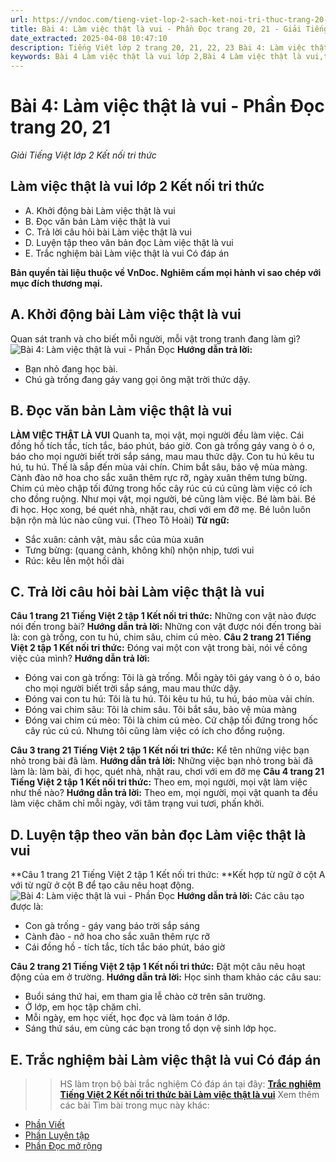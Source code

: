 ```yaml
---
url: https://vndoc.com/tieng-viet-lop-2-sach-ket-noi-tri-thuc-trang-20-21-233226
title: Bài 4: Làm việc thật là vui - Phần Đọc trang 20, 21 - Giải Tiếng Việt lớp 2 Kết nối tri thức - VnDoc.com
date_extracted: 2025-04-08 10:47:10
description: Tiếng Việt lớp 2 trang 20, 21, 22, 23 Bài 4: Làm việc thật là vui - Phần Đọc được biên soạn nhằm giúp các em HS đạt kết quả tốt trong quá trình làm bài tập và học tập môn Tiếng Việt lớp 2.
keywords: Bài 4 Làm việc thật là vui lớp 2,Bài 4 Làm việc thật là vui,tiếng việt lớp 2 bài 4 Làm việc thật là vui,tiếng việt 2 bài 4 Làm việc thật là vui,bài Làm việc thật là vui,tập đọc Làm việc thật là vui,Làm việc thật là vui lớp 2,tiếng việt lớp 2,tiếng việt lớp 2 kết nối tri thức,tiếng việt 2,bài tập tiếng việt lớp 2,sách tiếng việt lớp 2,giải bài tập tiếng việt lớp 2,vở bài tập tiếng việt lớp 2,vở bài tập tiếng việt,giải vở bài tập tiếng việt,tiếng việt lớp 2 tập 1
---
```


# Bài 4: Làm việc thật là vui - Phần Đọc trang 20, 21
 _Giải Tiếng Việt lớp 2 Kết nối tri thức_
## **Làm việc thật là vui lớp 2 Kết nối tri thức**
  * A. Khởi động bài Làm việc thật là vui
  * B. Đọc văn bản Làm việc thật là vui 
  * C. Trả lời câu hỏi bài Làm việc thật là vui
  * D. Luyện tập theo văn bản đọc Làm việc thật là vui 
  * E. Trắc nghiệm bài Làm việc thật là vui Có đáp án

**Bản quyền tài liệu thuộc về VnDoc. Nghiêm cấm mọi hành vi sao chép với mục đích thương mại.**
## **A. Khởi động bài Làm việc thật là vui**
Quan sát tranh và cho biết mỗi người, mỗi vật trong tranh đang làm gì?
![Bài 4: Làm việc thật là vui - Phần Đọc](https://i.vdoc.vn/data/image/2021/05/27/tieng-viet-lop-2-sach-ket-noi-tri-thuc-trang-20-21-1.jpg)
**Hướng dẫn trả lời:**
  * Bạn nhỏ đang học bài.
  * Chú gà trống đang gáy vang gọi ông mặt trời thức dậy.

## **B. Đọc văn bản Làm việc thật là vui**
**LÀM VIỆC THẬT LÀ VUI**
Quanh ta, mọi vật, mọi người đều làm việc.
Cái đồng hồ tích tắc, tích tắc, báo phút, báo giờ. Con gà trống gáy vang ò ó o, báo cho mọi người biết trời sắp sáng, mau mau thức dậy. Con tu hú kêu tu hú, tu hú. Thế là sắp đến mùa vải chín. Chim bắt sâu, bảo vệ mùa màng. Cành đào nở hoa cho sắc xuân thêm rực rỡ, ngày xuân thêm tưng bừng. Chim cú mèo chập tối đứng trong hốc cây rúc cú cú cũng làm việc có ích cho đồng ruộng.
Như mọi vật, mọi người, bé cũng làm việc. Bé làm bài. Bé đi học. Học xong, bé quét nhà, nhặt rau, chơi với em đỡ mẹ. Bé luôn luôn bận rộn mà lúc nào cũng vui.
\(Theo Tô Hoài\)
**Từ ngữ:**
  * Sắc xuân: cảnh vật, màu sắc của mùa xuân
  * Tưng bừng: \(quang cảnh, không khí\) nhộn nhịp, tươi vui
  * Rúc: kêu lên một hồi dài

## **C. Trả lời câu hỏi bài Làm việc thật là vui**
**Câu 1 trang 21 Tiếng Việt 2 tập 1 Kết nối tri thức:** Những con vật nào được nói đến trong bài?
**Hướng dẫn trả lời:**
Những con vật được nói đến trong bài là: con gà trống, con tu hú, chim sâu, chim cú mèo.
**Câu 2 trang 21 Tiếng Việt 2 tập 1 Kết nối tri thức:** Đóng vai một con vật trong bài, nói về công việc của mình?
**Hướng dẫn trả lời:**
  * Đóng vai con gà trống: Tôi là gà trống. Mỗi ngày tôi gáy vang ò ó o, báo cho mọi người biết trời sắp sáng, mau mau thức dậy.
  * Đóng vai con tu hú: Tôi là tu hú. Tôi kêu tu hú, tu hú, báo mùa vải chín.
  * Đóng vai chim sâu: Tôi là chim sâu. Tôi bắt sâu, bảo vệ mùa màng
  * Đóng vai chim cú mèo: Tôi là chim cú mèo. Cứ chập tối đứng trong hốc cây rúc cú cú. Nhưng tôi cũng làm việc có ích cho đồng ruộng.

**Câu 3 trang 21 Tiếng Việt 2 tập 1 Kết nối tri thức:** Kể tên những việc bạn nhỏ trong bài đã làm.
**Hướng dẫn trả lời:**
Những việc bạn nhỏ trong bài đã làm là: làm bài, đi học, quét nhà, nhặt rau, chơi với em đỡ mẹ
**Câu 4 trang 21 Tiếng Việt 2 tập 1 Kết nối tri thức:** Theo em, mọi người, mọi vật làm việc như thế nào?
**Hướng dẫn trả lời:**
Theo em, mọi người, mọi vật quanh ta đều làm việc chăm chỉ mỗi ngày, với tâm trạng vui tươi, phấn khởi.
## **D. Luyện tập theo văn bản đọc Làm việc thật là vui**
**Câu 1 trang 21 Tiếng Việt 2 tập 1 Kết nối tri thức: **Kết hợp từ ngữ ở cột A với từ ngữ ở cột B để tạo câu nêu hoạt động.
![Bài 4: Làm việc thật là vui - Phần Đọc](https://i.vdoc.vn/data/image/2021/05/27/tieng-viet-lop-2-sach-ket-noi-tri-thuc-trang-20-21-2.jpg)
**Hướng dẫn trả lời:**
Các câu tạo được là:
  * Con gà trống - gáy vang báo trời sắp sáng
  * Cành đào - nở hoa cho sắc xuân thêm rực rỡ
  * Cái đồng hồ - tích tắc, tích tắc báo phút, báo giờ

**Câu 2 trang 21 Tiếng Việt 2 tập 1 Kết nối tri thức:** Đặt một câu nêu hoạt động của em ở trường.
**Hướng dẫn trả lời:**
Học sinh tham khảo các câu sau:
  * Buổi sáng thứ hai, em tham gia lễ chào cờ trên sân trường.
  * Ở lớp, em học tập chăm chỉ.
  * Mỗi ngày, em học viết, học đọc và làm toán ở lớp.
  * Sáng thứ sáu, em cùng các bạn trong tổ dọn vệ sinh lớp học.

## **E. Trắc nghiệm bài Làm việc thật là vui Có đáp án**
>> HS làm trọn bộ bài trắc nghiệm Có đáp án tại đây: [**Trắc nghiệm Tiếng Việt 2 Kết nối tri thức bài Làm việc thật là vui**](<https://vndoc.com/trac-nghiem-online-bai-lam-viec-that-la-vui-275379>)
Xem thêm các bài Tìm bài trong mục này khác:
  * [Phần Viết](</tieng-viet-lop-2-sach-ket-noi-tri-thuc-trang-21-22-233228>)
  * [Phần Luyện tập](</tieng-viet-lop-2-sach-ket-noi-tri-thuc-trang-22-23-233230>)
  * [Phần Đọc mở rộng](</tieng-viet-lop-2-sach-ket-noi-tri-thuc-trang-23-233231>)


